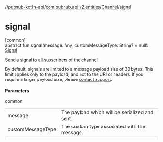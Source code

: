 //[pubnub-kotlin-api](../../../index.md)/[com.pubnub.api.v2.entities](../index.md)/[Channel](index.md)/[signal](signal.md)

# signal

[common]\
abstract fun [signal](signal.md)(message: [Any](https://kotlinlang.org/api/latest/jvm/stdlib/kotlin-stdlib/kotlin/-any/index.html), customMessageType: [String](https://kotlinlang.org/api/latest/jvm/stdlib/kotlin-stdlib/kotlin/-string/index.html)? = null): [Signal](../../../../../pubnub-kotlin/pubnub-kotlin-core-api/pubnub-kotlin-core-api/com.pubnub.api.endpoints.pubsub/-signal/index.md)

Send a signal to all subscribers of the channel.

By default, signals are limited to a message payload size of 30 bytes. This limit applies only to the payload, and not to the URI or headers. If you require a larger payload size, please [contact support](mailto:support@pubnub.com).

#### Parameters

common

| | |
|---|---|
| message | The payload which will be serialized and sent. |
| customMessageType | The custom type associated with the message. |
